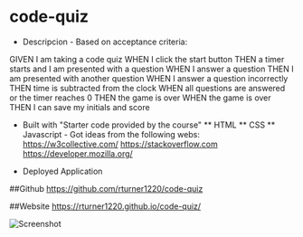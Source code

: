 # code-quiz

* Descripcion - Based on acceptance criteria:

GIVEN I am taking a code quiz
WHEN I click the start button
THEN a timer starts and I am presented with a question
WHEN I answer a question
THEN I am presented with another question
WHEN I answer a question incorrectly
THEN time is subtracted from the clock
WHEN all questions are answered or the timer reaches 0
THEN the game is over
WHEN the game is over
THEN I can save my initials and score

* Built with "Starter code provided by the course"
** HTML
** CSS
** Javascript - Got ideas from the following webs:
https://w3collective.com/
https://stackoverflow.com
https://developer.mozilla.org/



* Deployed Application

##Github
https://github.com/rturner1220/code-quiz

##Website
https://rturner1220.github.io/code-quiz/


![Screenshot](https://user-images.githubusercontent.com/101642385/170811581-2fd8c432-1a25-4b34-a1c4-b6b49a5a3ffa.png)
